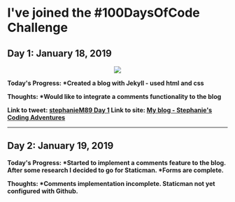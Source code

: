 <h1><strong>I've joined the #100DaysOfCode Challenge<strong></h1>

<h2 align=”center”>
Day 1: January 18, 2019
</h2>

<p align="center">
<img src="https://user-images.githubusercontent.com/31744964/51426154-5092d300-1bde-11e9-94d1-ce4145e4856a.JPG">
</p>

**Today's Progress:**
*Created a blog with Jekyll - used html and css

**Thoughts:**
*Would like to integrate a comments functionality to the blog

**Link to tweet:** [stephanieM89 Day 1](https://twitter.com/stephanie_code/status/1086380647260803074)
**Link to site:**  [My blog - Stephanie's Coding Adventures](https://stephaniescodingadventures.com/)

<hr>

<h2 align=”center”>
Day 2: January 19, 2019
</h2>



**Today's Progress:**
*Started to implement a comments feature to the blog. After some research I decided to go for Staticman.
*Forms are complete. 

**Thoughts:**
*Comments implementation incomplete.  Staticman not yet configured with Github.

